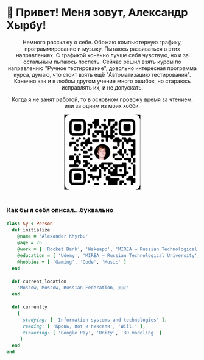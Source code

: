 # 👋 Привет! Меня зовут, Александр Хырбу!

<p align="center">
Немного расскажу о себе. Обожаю компьютерную графику, программирование и музыку. Пытаюсь развиваться в этих направлениях. С графикой конечно лучше себя чувствую, но и за остальным пытаюсь поспеть. Сейчас решил взять курсы по направлению "Ручное тестирование", довольно интересная программа курса, думаю, что стоит взять ещё "Автоматизацию тестирования". Конечно как и в любом другом учение много ошибок, но стараюсь исправлять их, и не допускать.
</p>
<p align="center"> 
Когда я не занят работой, то в основном провожу время за чтением, или за одним из моих хобби.
</p>

<div align="center">

 <img src="./img/vk.png" width="200">

</div>
<br>

<h3>Как бы я себя описал...буквально</h3>

 ```ruby
 class Sy < Person
   def initialize
     @name = 'Alexander Khyrbu'
     @age = 26
     @work = [ 'Rocket Bank', 'Wakeapp', 'MIREA — Russian Technological University' ]
     @education = [ 'Udemy', 'MIREA — Russian Technological University', 'Netology']
     @hobbies = [ 'Gaming', 'Code', 'Music' ]
   end

   def current_location
     'Moscow, Moscow, Russian Federation, 🇷🇺'
   end

   def currently
     {
       studying: [ 'Information systems and technologies' ],
       reading: [ 'Кровь, пот и пиксели', 'Will.' ],
       tinkering: [ 'Google Pay', 'Unity', '3D modeling' ]
      }
   end
 end
